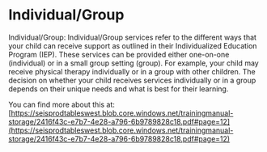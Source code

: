 # Individual/Group
Individual/Group: Individual/Group services refer to the different ways that your child can receive support as outlined in their Individualized Education Program (IEP). These services can be provided either one-on-one (individual) or in a small group setting (group). For example, your child may receive physical therapy individually or in a group with other children. The decision on whether your child receives services individually or in a group depends on their unique needs and what is best for their learning.

You can find more about this at: [https://seisprodtableswest.blob.core.windows.net/trainingmanual-storage/2416f43c-e7b7-4e28-a796-6b9789828c18.pdf#page=12](https://seisprodtableswest.blob.core.windows.net/trainingmanual-storage/2416f43c-e7b7-4e28-a796-6b9789828c18.pdf#page=12)
